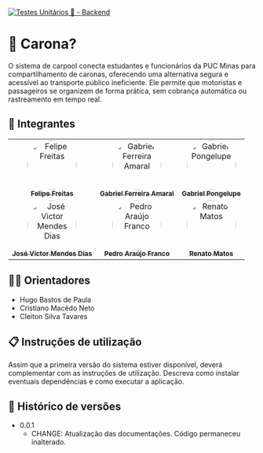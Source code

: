 [![Testes Unitários 🧪 - Backend](https://github.com/ICEI-PUC-Minas-PPLES-TI/plf-es-2025-1-ti5-0492100-carpool/actions/workflows/backend.yml/badge.svg)](https://github.com/ICEI-PUC-Minas-PPLES-TI/plf-es-2025-1-ti5-0492100-carpool/actions/workflows/backend.yml)

# 🚗 Carona?
O sistema de carpool conecta estudantes e funcionários da PUC Minas para compartilhamento de caronas, oferecendo uma alternativa segura e acessível ao transporte público ineficiente. Ele permite que motoristas e passageiros se organizem de forma prática, sem cobrança automática ou rastreamento em tempo real.


## 👥 Integrantes

<table>
  <tr>
    <td align="center">
      <a href="https://github.com/picininz">
        <img src="https://avatars.githubusercontent.com/u/138057342?v=4" width="100px;" height="100px;" style="border-radius:50%;" alt="Felipe Freitas"/><br />
        <sub><b>Felipe Freitas</b></sub>
      </a>
    </td>
    <td align="center">
      <a href="https://github.com/Druitti">
        <img src="https://avatars.githubusercontent.com/u/64988239?v=4" width="100px;" height="100px;" style="border-radius:50%;" alt="Gabriel Ferreira Amaral"/><br />
        <sub><b>Gabriel Ferreira Amaral</b></sub>
      </a>
    </td>
    <td align="center">
      <a href="https://github.com/GabrielPongelupe">
        <img src="https://avatars.githubusercontent.com/u/130582324?v=4" width="100px;" height="100px;" style="border-radius:50%;" alt="Gabriel Pongelupe"/><br />
        <sub><b>Gabriel Pongelupe</b></sub>
      </a>
    </td>
  </tr>
  <tr>
    <td align="center">
      <a href="https://github.com/zezit">
        <img src="https://avatars.githubusercontent.com/u/95448020?v=4" width="100px;" height="100px;" style="border-radius:50%;" alt="José Victor Mendes Dias"/><br />
        <sub><b>José Victor Mendes Dias</b></sub>
      </a>
    </td>
    <td align="center">
      <a href="https://github.com/pedrofr1313">
        <img src="https://avatars.githubusercontent.com/u/129300086?v=4" width="100px;" height="100px;" style="border-radius:50%;" alt="Pedro Araújo Franco"/><br />
        <sub><b>Pedro Araújo Franco</b></sub>
      </a>
    </td>
    <td align="center">
      <a href="https://github.com/RenatoMAP77">
        <img src="https://avatars.githubusercontent.com/u/129970038?v=4" width="100px;" height="100px;" style="border-radius:50%;" alt="Renato Matos"/><br />
        <sub><b>Renato Matos</b></sub>
      </a>
    </td>
  </tr>
</table>

## 👨‍🏫 Orientadores

* Hugo Bastos de Paula
* Cristiano Macêdo Neto
* Cleiton Silva Tavares

## 📋 Instruções de utilização

Assim que a primeira versão do sistema estiver disponível, deverá complementar com as instruções de utilização. Descreva como instalar eventuais dependências e como executar a aplicação.

## 📝 Histórico de versões

* 0.0.1
    * CHANGE: Atualização das documentações. Código permaneceu inalterado.
<!-- * 0.1.0
    * Implementação da funcionalidade X pertencente ao processo P.
* 0.0.1
    * Trabalhando na modelagem do processo de negócios. -->

